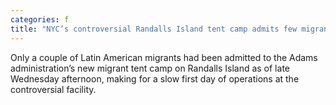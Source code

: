 ```yaml
---
categories: f
title: "NYC’s controversial Randalls Island tent camp admits few migrants on first day "
---
```

Only a couple of Latin American migrants had been admitted to the Adams administration’s new migrant tent camp on Randalls Island as of late Wednesday afternoon, making for a slow first day of operations at the controversial facility.